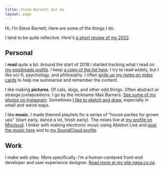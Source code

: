 ```yaml
---
title: Steve Barnett dot me
layout: page
---
```


Hi, I’m Steve Barnett. Here are some of the things I do.

I tend to be quite reflective. Here's [a short review of my 2022](/review/2022/).

## Personal

I **read** quite a bit. Around the start of 2018 I started tracking what I read on [my goodreads profile](https://www.goodreads.com/max_barners). I keep [a copy of the list here](/reading). I try to read widely, but I like sci-fi, psychology, and philosophy. I often [write up my notes on index cards](/notes/) to help me summarise and remember the content.

I like making **pictures**. Of cats, dogs, and other odd things. Often abstract or strange juxtapositions. I go by the nickname Max Barners. [See some of my photos on Instagram](https://www.instagram.com/maxbarners/). Sometimes [I like to sketch and draw](/art/), especially in small and weird ways.

I like **music**. I made themed playlists for a series of "house parties for grown ups" (start early, dance a lot, finish early). The mixes live at [my profile on Mixcloud](https://www.mixcloud.com/MaxBarners/). I tinker with making electronic music using Ableton Live and [post the music here](/music/) and to [my SoundCloud profile](https://soundcloud.com/maxbarners).
  
## Work

I make web sites. More specifically: I’m a human-centered front-end developer and user experience designer. [Read more at my site naga.co.za](https://naga.co.za/).